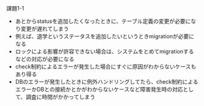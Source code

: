 課題1-1

- あとからstatusを追加したくなったときに、テーブル定義の変更が必要になり変更が遅れてしまう
- 例えば、退学というステータスを追加したいというときmigrationが必要になる
- ロックによる影響が許容できない場合は、システムをとめてmigrationするなどの対応が必要になる
- check制約によるエラーが発生した場合にすぐに原因がわからないケースもあり得る
- DBのエラーが発生したときに例外ハンドリングしてたら、check制約によるエラーかDBとの接続かとかがわからないケースなど障害発生時の対応として、調査に時間がかかってしまう

